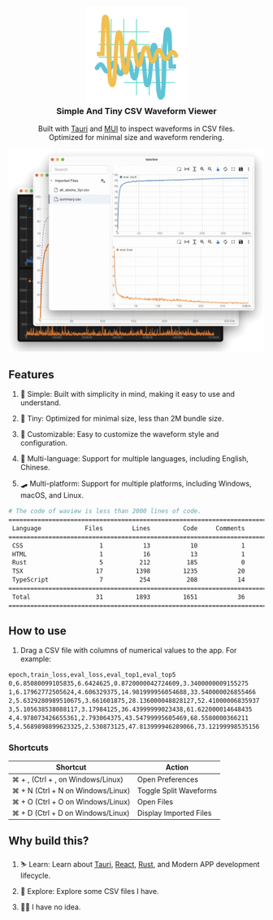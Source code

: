 <!-- @format -->

<div>
  <p align="center">
    <img width="200px" style="margin-top:-10px;margin-bottom:-30px" alt="WaView Logo" src="public/waview.svg">
  </p>
  <h3 align="center">
    Simple And Tiny CSV Waveform Viewer
  </h3>
  <p align="center">
    Built with <a href="https://tauri.app">Tauri</a> and <a href="https://mui.com">MUI</a> to inspect waveforms in CSV files. <br />
    Optimized for minimal size and waveform rendering. 
  </p>
  <img src="docs/static/screen.png" alt="waview-screen" />
</div>

## Features

1. 🦥 Simple: Built with simplicity in mind, making it easy to use and understand.

2. 🐜 Tiny: Optimized for minimal size, less than 2M bundle size.

3. 🥷 Customizable: Easy to customize the waveform style and configuration.

4. 🗿 Multi-language: Support for multiple languages, including English, Chinese.

5. 🛹 Multi-platform: Support for multiple platforms, including Windows, macOS, and Linux.

```bash
# The code of waview is less than 2000 lines of code.
===============================================================================
 Language            Files        Lines         Code     Comments       Blanks
===============================================================================
 CSS                     1           13           10            1            2
 HTML                    1           16           13            1            2
 Rust                    5          212          185            0           27
 TSX                    17         1398         1235           20          143
 TypeScript              7          254          208           14           32
===============================================================================
 Total                  31         1893         1651           36          206
===============================================================================
```

## How to use

1. Drag a CSV file with columns of numerical values to the app. For example:

```bash
epoch,train_loss,eval_loss,eval_top1,eval_top5
0,6.85080099105835,6.6424625,0.8720000042724609,3.3400000009155275
1,6.17962772505624,4.606329375,14.981999956054688,33.540000026855466
2,5.6329280989510675,3.661601875,28.136000048828127,52.41000006835937
3,5.105638538088117,3.17984125,36.43999999023438,61.622000014648435
4,4.978073426655361,2.793064375,43.54799995605469,68.5580000366211
5,4.5689898899623325,2.530873125,47.813999946289066,73.12199998535156
```

### Shortcuts

| Shortcut                          | Action                 |
| --------------------------------- | ---------------------- |
| ⌘ + , (Ctrl + , on Windows/Linux) | Open Preferences       |
| ⌘ + N (Ctrl + N on Windows/Linux) | Toggle Split Waveforms |
| ⌘ + O (Ctrl + O on Windows/Linux) | Open Files             |
| ⌘ + D (Ctrl + D on Windows/Linux) | Display Imported Files |

## Why build this?

1. ⛷️ Learn: Learn about [Tauri](https://tauri.app), [React](https://react.dev), [Rust](https://www.rust-lang.org), and Modern APP development lifecycle.

2. 🔭 Explore: Explore some CSV files I have.

3. 🤷‍♂️ I have no idea.
